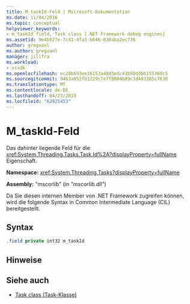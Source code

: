 ```yaml
---
title: M_taskId-Feld | Microsoft-Dokumentation
ms.date: 11/04/2016
ms.topic: conceptual
helpviewer_keywords:
- m_taskId field, Task class [.NET Framework debug engines]
ms.assetid: 9e4b827e-7c41-4fa3-b646-830aba2ec736
author: gregvanl
ms.author: gregvanl
manager: jillfra
ms.workload:
- vssdk
ms.openlocfilehash: ec28b693ee16153a48d3edc43b50ddbb15536dc5
ms.sourcegitcommit: 94b3a052fb1229c7e7f8804b09c1d403385c7630
ms.translationtype: MT
ms.contentlocale: de-DE
ms.lasthandoff: 04/23/2019
ms.locfileid: "62925453"
---
```

# <a name="mtaskid-field"></a>M_taskId-Feld
Das dahinter liegende Feld für die <xref:System.Threading.Tasks.Task.Id%2A?displayProperty=fullName> Eigenschaft.

 **Namespace:** <xref:System.Threading.Tasks?displayProperty=fullName>

 **Assembly:** "mscorlib" (in *"mscorlib.dll"*)

 Da Sie diesen internen Member von .NET Framework zugreifen können, wird die folgende Syntax in Common Intermediate Language (CIL) bereitgestellt.

## <a name="syntax"></a>Syntax

```csharp
.field private int32 m_taskId
```

## <a name="remarks"></a>Hinweise

## <a name="see-also"></a>Siehe auch
- [Task class (Task-Klasse)](../../extensibility/debugger/task-class-internal-members.md)